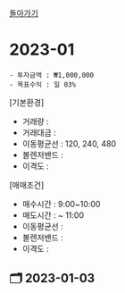 [돌아가기](/StockCompany-Korea/README.md)

# 2023-01
```
- 투자금액 : ₩1,000,000
- 목표수익 : 일 03%
```

[기본환경]
- 거래량 : 
- 거래대금 : 
- 이동평균선 : 120, 240, 480
- 볼렌저밴드 : 
- 이격도 : 

[매매조건]
- 매수시간 : 9:00~10:00
- 매도시간 : ~ 11:00
- 이동평균선 : 
- 볼렌저밴드 : 
- 이격도 : 

## :card_index_dividers: 2023-01-03
